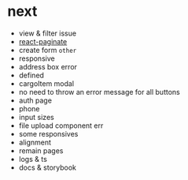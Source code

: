 # next
- view & filter issue
- [react-paginate](https://github.com/AdeleD/react-paginate)
- create form `other`
- responsive
- address box error
- defined
- cargoItem modal
- no need to throw an error message for all buttons
- auth page
- phone
- input sizes
- file upload component err 
- some responsives 
- alignment
- remain pages
- logs & ts
- docs & storybook
